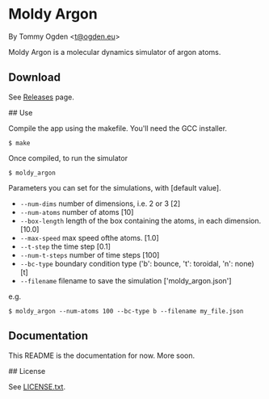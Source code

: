 # Moldy Argon

By Tommy Ogden <<t@ogden.eu>>

Moldy Argon is a molecular dynamics simulator of argon atoms.

## Download

See [Releases] page.

## Use

Compile the app using the makefile. You'll need the GCC installer.

`$ make`

Once compiled, to run the simulator 

`$ moldy_argon`

Parameters you can set for the simulations, with [default value].

* `--num-dims` 
  number of dimensions, i.e. 2 or 3 [2]
* `--num-atoms`
  number of atoms [10]
* `--box-length`
  length of the box containing the atoms, in each dimension. [10.0]
* `--max-speed`
  max speed ofthe atoms. [1.0]
* `--t-step` 
  the time step [0.1]
* `--num-t-steps` 
  number of time steps [100]
* `--bc-type`
  boundary condition type ('b': bounce, 't': toroidal, 'n': none) [t]
* `--filename`
  filename to save the simulation ['moldy_argon.json']


e.g. 

```
$ moldy_argon --num-atoms 100 --bc-type b --filename my_file.json
```


## Documentation

This README is the documentation for now. More soon.

## License

See [LICENSE.txt][license].

[license]: https://github.com/tommyogden/moldy-argon/blob/master/LICENSE.txt

[releases]: https://github.com/tommyogden/moldy-argon/releases